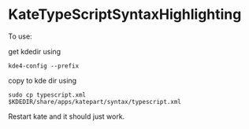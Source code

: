 KateTypeScriptSyntaxHighlighting
================================

To use:

get kdedir using 
``` shell
kde4-config --prefix
```

copy to kde dir using 
``` shell
sudo cp typescript.xml $KDEDIR/share/apps/katepart/syntax/typescript.xml
```

Restart kate and it should just work.
